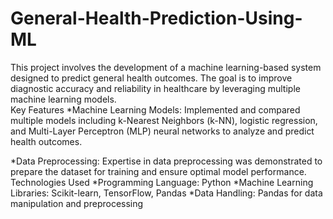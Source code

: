 # General-Health-Prediction-Using-ML
This project involves the development of a machine learning-based system designed to predict general health outcomes. The goal is to improve diagnostic accuracy and reliability in healthcare by leveraging multiple machine learning models.
<br>
Key Features
*Machine Learning Models: Implemented and compared multiple models including k-Nearest Neighbors (k-NN), logistic regression, and Multi-Layer Perceptron (MLP) neural networks to analyze and predict health outcomes.

*Data Preprocessing: Expertise in data preprocessing was demonstrated to prepare the dataset for training and ensure optimal model performance.
<br>
Technologies Used
*Programming Language: Python
*Machine Learning Libraries: Scikit-learn, TensorFlow, Pandas
*Data Handling: Pandas for data manipulation and preprocessing
